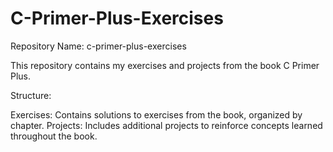 # C-Primer-Plus-Exercises
Repository Name: c-primer-plus-exercises

This repository contains my exercises and projects from the book C Primer Plus.

Structure:

Exercises: Contains solutions to exercises from the book, organized by chapter.
Projects: Includes additional projects to reinforce concepts learned throughout the book.
